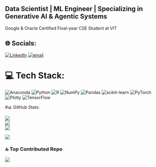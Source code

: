 ## Data Scientist | ML Engineer | Specializing in Generative AI & Agentic Systems
Google & Oracle Certified
Final-year CSE Student at VIT

## 🌐 Socials:
[![LinkedIn](https://img.shields.io/badge/LinkedIn-%230077B5.svg?logo=linkedin&logoColor=white)](https://linkedin.com/in/https://www.linkedin.com/in/parvath-reddy/) [![email](https://img.shields.io/badge/Email-D14836?logo=gmail&logoColor=white)](mailto:parvathreddy50@gmail.com) 

# 💻 Tech Stack:
![Anaconda](https://img.shields.io/badge/Anaconda-%2344A833.svg?style=for-the-badge&logo=anaconda&logoColor=white) ![Python](https://img.shields.io/badge/python-3670A0?style=for-the-badge&logo=python&logoColor=ffdd54) ![R](https://img.shields.io/badge/r-%23276DC3.svg?style=for-the-badge&logo=r&logoColor=white) ![NumPy](https://img.shields.io/badge/numpy-%23013243.svg?style=for-the-badge&logo=numpy&logoColor=white) ![Pandas](https://img.shields.io/badge/pandas-%23150458.svg?style=for-the-badge&logo=pandas&logoColor=white) ![scikit-learn](https://img.shields.io/badge/scikit--learn-%23F7931E.svg?style=for-the-badge&logo=scikit-learn&logoColor=white) ![PyTorch](https://img.shields.io/badge/PyTorch-%23EE4C2C.svg?style=for-the-badge&logo=PyTorch&logoColor=white) ![Plotly](https://img.shields.io/badge/Plotly-%233F4F75.svg?style=for-the-badge&logo=plotly&logoColor=white) ![TensorFlow](https://img.shields.io/badge/TensorFlow-%23FF6F00.svg?style=for-the-badge&logo=TensorFlow&logoColor=white) 

#📊 GitHub Stats:


![](https://github-readme-stats.vercel.app/api?username=parvath-reddy&theme=dark&hide_border=false&include_all_commits=false&count_private=false)<br/>
![](https://nirzak-streak-stats.vercel.app/?user=parvath-reddy&theme=dark&hide_border=false)<br/>
![](https://github-readme-stats.vercel.app/api/top-langs/?username=parvath-reddy&theme=dark&hide_border=false&include_all_commits=false&count_private=false&layout=compact)


![](https://quotes-github-readme.vercel.app/api?type=horizontal&theme=radical)

### 🔝 Top Contributed Repo
![](https://github-contributor-stats.vercel.app/api?username=parvath-reddy&limit=5&theme=dark&combine_all_yearly_contributions=true)

<!-- Proudly created with GPRM ( https://gprm.itsvg.in ) -->
